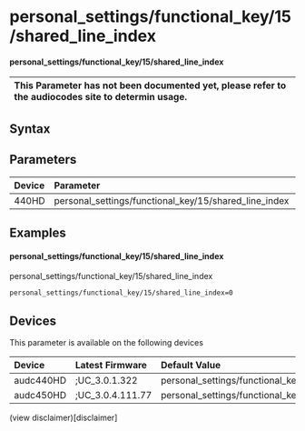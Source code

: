 ﻿---
description: personal_settings/functional_key/15/shared_line_index
search: false
---

# personal_settings/functional_key/15/shared_line_index

#### personal_settings/functional_key/15/shared_line_index


| This Parameter has not been documented yet, please refer to the audiocodes site to determin usage.  | 
| :--- |

## Syntax

## Parameters
|Device|Parameter|value|Description|
|:---|:---|:---|:---|
| 440HD | personal_settings/functional_key/15/shared_line_index |  |  |

## Examples
#### personal_settings/functional_key/15/shared_line_index

personal_settings/functional_key/15/shared_line_index

```
personal_settings/functional_key/15/shared_line_index=0
```

## Devices
This parameter is available on the following devices

| Device | Latest Firmware | Default Value |
|:---|:---|:---|
| audc440HD | ;UC_3.0.1.322 | personal_settings/functional_key/15/shared_line_index=0 
| audc450HD | ;UC_3.0.4.111.77 | personal_settings/functional_key/15/shared_line_index=0 

(view disclaimer)[disclaimer]
